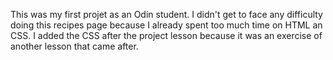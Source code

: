 This was my first projet as an Odin student. I didn't get to face any difficulty doing this recipes page because I already spent too much time on HTML an CSS. I added the CSS after the project lesson because it was an exercise of another lesson that came after.